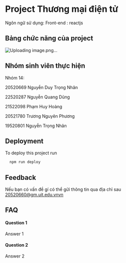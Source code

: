 
# Project Thương mại điện tử 
Ngôn ngữ sử dụng:
Front-end :  reactjs 

## Bảng chức năng của project
![Uploading image.png…]()




## Nhóm sinh viên thực hiện

Nhóm 14:

20520669	Nguyễn Duy Trọng Nhân

22520287	Nguyễn Quang Dũng

21522098	Phạm Huy Hoàng

20521780	Trương Nguyên Phương

19520801	Nguyễn Trọng Nhân


## Deployment

To deploy this project run

```bash
  npm run deploy
```


## Feedback
Nếu bạn có vấn đề gí có thể gửi thông tin qua địa chỉ sau 20520660@gm.uit.edu.vnvn


## FAQ

#### Question 1

Answer 1

#### Question 2

Answer 2


